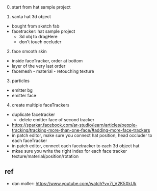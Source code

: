 
0. start from hat sample project 

1. santa hat 3d object 
- bought from sketch fab
- facetracker: hat sample project
  - 3d obj to dragHere
  - don't touch occluder

2. face smooth skin 
- inside faceTracker, order at bottom
- layer of the very last order
- facemesh - material - retouching texture

3. particles
- emitter bg
- emitter face

4. create multiple faceTrackers
- duplicate facetracker
  - delete emitter face of second tracker
- https://sparkar.facebook.com/ar-studio/learn/articles/people-tracking/tracking-more-than-one-face/#adding-more-face-trackers
- in patch editor, make sure you connect hat position, head occluder to each faceTracker
- in patch editor, connect each facetracker to each 3d object hat
- mkae sure you write the right index for each face tracker texture/material/position/rotation

## ref
- dan moller: https://www.youtube.com/watch?v=7i_V2K5XkUk 
